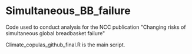 # Simultaneous_BB_failure
Code used to conduct analysis for the NCC publication "Changing risks of simultaneous global breadbasket failure"

Climate_copulas_github_final.R is the main script. 
